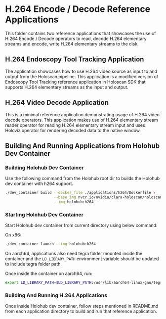 # H.264 Encode / Decode Reference Applications

This folder contains two reference applications that showcases the use of H.264
Encode / Decode operators to read, decode H.264 elementary streams and encode,
write H.264 elementary streams to the disk.

## H.264 Endoscopy Tool Tracking Application

The application showcases how to use H.264 video source as input to and output
from the Holoscan pipeline. This application is a modified version of Endoscopy
Tool Tracking reference application in Holoscan SDK that supports H.264
elementary streams as the input and output.

## H.264 Video Decode Application

This is a minimal reference application demonstrating usage of H.264 video
decode operators. This application makes use of H.264 elementary stream reader
operator for reading H.264 elementary stream input and uses Holoviz operator
for rendering decoded data to the native window.

## Building And Running Applications from Holohub Dev Container

### Building Holohub Dev Container

Use the following command from the Holohub root dir to builds the Holohub dev container with
h264 support.

```bash
./dev_container build --docker_file ./applications/h264/Dockerfile \
                      --base_img nvcr.io/nvidia/clara-holoscan/holoscan:v1.0.3-dgpu \
                      --img holohub:h264
```

### Starting Holohub Dev Container 

Start Holohub dev container from current directory using below command:

On x86:

```bash
./dev_container launch --img holohub:h264
```

On aarch64, applications also need tegra folder mounted inside the container and
the `LD_LIBRARY_PATH` environment variable should be updated to include
tegra folder path.

Once inside the container on aarch64, run:

```bash
export LD_LIBRARY_PATH=$LD_LIBRARY_PATH:/usr/lib/aarch64-linux-gnu/tegra/
```

### Building And Running H.264 Applications

Once inside Holohub dev container, follow steps mentioned in README.md from
each application directory to build and run that reference application.
